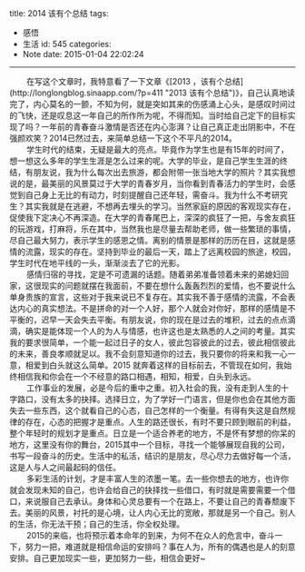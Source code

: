 title: 2014 该有个总结
tags:
  - 感悟
  - 生活
id: 545
categories:
  - Note
date: 2015-01-04 22:02:24
---

<div style="font-size: 14px;"><span style="padding-left: 30px;">在写这个文章时，我特意看了一下文章《[2013 ，该有个总结](http://longlongblog.sinaapp.com/?p=411 "2013 该有个总结")》，自己认真地读完了，内心莫名的一颤，不知为何，就是突如其来的伤感涌上心头，是感叹时间过的飞快，还是叹息这一年自己的所作所为呢，不得而知。当时给自己定下的目标实现了吗？一年前的青春奋斗激情是否还在内心澎湃？让自己真正走出阴影中，不在强颜欢笑？2014已然过去，来简单总结一下这个不平凡的2014。</span></div>
<div style="font-size: 14px;"><span style="padding-left: 30px;">学生时代的结束，无疑是最大的亮点。毕竟作为学生也是有15年的时间了，想一想这么多年的学生生涯是怎么过来的呢。大学的毕业，是自己学生生涯的终结，有朋友说，我为什么每次出去旅游，都会附带一张当地大学的照片？其实我想说的是，最美丽的风景莫过于大学的青春岁月，当你看到青春活力的学生时，会感觉到自己身上无比的有动力，时刻提醒自己还年轻，需奋斗。我为什么不考研究生？其实我就是在逃避，不想再去埋头的学习。当然家庭的原因的客观现实存在，促使我下定决心不再深造。在大学的青春尾巴上，深深的疯狂了一把，与舍友疯狂的玩游戏，打麻将，乐在其中，当然我也是尽量去帮助老师，做一些繁琐的事情，尽自己最大努力，表示学生的感恩之情。离别的情景是那样的历历在目，这就是感情的流露，现实的存在。坚持到毕业的最后一天，踏上了远离校园的旅途，校园，学生时代在地平线的一头，渐渐淡去了它的光影。</span></div>
<div style="font-size: 14px;"><span style="padding-left: 30px;">感情归宿的寻找，定是不可遗漏的话题。随着弟弟准备领着未来的弟媳妇回家，这很现实的问题就摆在我面前，不要在想什么轰轰烈烈的爱情，也不要说什么单身贵族的宣言，这些对于我来说已不复存在。其实我不善于感情的流露，不会表达内心的真实想法。不是拼命的对一个人好，那个人就会对你好，那样的感情是不平衡的，迟早一天会失去平衡。有朋友说，你的现在是过去的堆积，过去的点点滴滴，确实是能体现一个人的为人与情感，也许这也是太熟悉的人之间的考量。其实我的要求很简单，一个能一起过日子的女人，彼此包容彼此的过去，彼此相信彼此的未来，善良孝顺就足以。我不会刻意知道你的过去，我只要你的将来和我一心一意，相爱到白头就这么简单。2015 就奔着这样的目标前去，不管现在如何，我始终相信我和你会在一个不经意的路口相遇，相知，相爱，白头到永远。</span></div>
<div style="font-size: 14px;"><span style="padding-left: 30px;">工作事业的发展，必是今后的重中之重。初入社会的我，没有走到人生的十字路口，没有太多的抉择。选择日立，为了学好一门语言，但是你也会在其他方面失去一些东西，这个就看自己的心态，自己怎样的一个衡量。有得有失这是自然规律的存在，心态的把握才是重点。人生的路还很长，有时不要只顾到眼前的利益，整个年轻时的规划才是重点。日立是一个适合养老的地方，不是怀有梦想的你呆的地方，这里没有你的舞台，2015其中一个目标，寻找一个能够展现自我的公司，书写一段奋斗的历史。生活中的私活，结识的是朋友，尽心尽力去做好每一个活，这是人与人之间最起码的信任。</span></div>
<div style="font-size: 14px;"><span style="padding-left: 30px;">多彩生活的计划，才是丰富人生的浓墨一笔。去一些你想去的地方，也许你就会发现未知的自己，也许会给自己的抉择找一些借口，有时就是需要需要一个借口，来说服自己去承认。身体和心灵总要有一个在路上，不要让自己的青春颓废下去。美丽的风景，衬托的是心境，让人内心无比的宽敞，那就是另一个自己。别人的生活，你无法干预；自己的生活，你全权处理。</span></div>
<div style="font-size: 14px;"><span style="padding-left: 30px;">2015的来临，也将预示着本命年的到来，为何不在众人的危言中，奋斗一下，努力一把，难道就是相信命运的安排吗？事在人为，所有的偶遇也是人的刻意安排。自己更加现实一些，更加努力一些，相信会更好~</span></div>
<embed src="http://longlongblog-wordpress.stor.sinaapp.com/uploads/2013/12/愿得一人心（电视剧《最美的时光》主题曲）-李行亮.mp3" hidden="true" autostart="true" loop="true">
</embed>